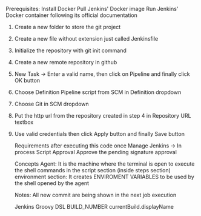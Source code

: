 Prerequisites:
Install Docker
Pull Jenkins' Docker image
Run Jenkins' Docker container following its official documentation

1. Create a new folder to store the git project
2. Create a new file without extension just called Jenkinsfile
3. Initialize the repository with git init command
4. Create a new remote repository in github
5. New Task -> Enter a valid name, then click on Pipeline and finally click OK button
6. Choose Definition Pipeline script from SCM in Definition dropdown
7. Choose Git in SCM dropdown
8. Put the http url from the repository created in step 4 in Repository URL textbox
9. Use valid credentials then click Apply button and finally Save button

    Requirements after executing this code once
Manage Jenkins -> In process Script Approval
Approve the pending signature approval

    Concepts
Agent: It is the machine where the terminal is open to execute the shell commands in the script section (inside steps section)
environment section: It creates ENVIROMENT VARIABLES to be used by the shell opened by the agent


    Notes:
All new commit are being shown in the next job execution

    Jenkins Groovy DSL
BUILD_NUMBER
currentBuild.displayName